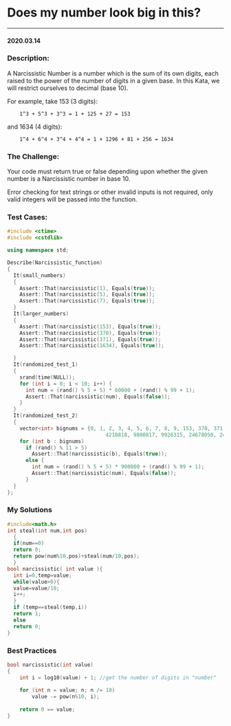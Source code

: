 # Does my number look big in this?
***
#### 2020.03.14

### Description:
A Narcissistic Number is a number which is the sum of its own digits, each raised to the power of the number
of digits in a given base. In this Kata, we will restrict ourselves to decimal (base 10).

For example, take 153 (3 digits):
```
    1^3 + 5^3 + 3^3 = 1 + 125 + 27 = 153
```
and 1634 (4 digits):
```
    1^4 + 6^4 + 3^4 + 4^4 = 1 + 1296 + 81 + 256 = 1634
```

### The Challenge:

Your code must return true or false depending upon whether the given number is a Narcissistic number in base 10.

Error checking for text strings or other invalid inputs is not required, only valid integers will be passed into the function.

### Test Cases:
```c++
#include <ctime>
#include <cstdlib>

using namespace std;

Describe(Narcissistic_function)
{
  It(small_numbers)
  {
    Assert::That(narcissistic(1), Equals(true));
    Assert::That(narcissistic(5), Equals(true));
    Assert::That(narcissistic(7), Equals(true));
  }
  It(larger_numbers)
  {
    Assert::That(narcissistic(153), Equals(true));
    Assert::That(narcissistic(370), Equals(true));
    Assert::That(narcissistic(371), Equals(true));
    Assert::That(narcissistic(1634), Equals(true));

  }
  It(randomized_test_1)
  {
    srand(time(NULL));
    for (int i = 0; i < 10; i++) {
      int num = (rand() % 5 + 5) * 60000 + (rand() % 99 + 1);
      Assert::That(narcissistic(num), Equals(false));
    }
  }
  It(randomized_test_2)
  {
    vector<int> bignums = {0, 1, 2, 3, 4, 5, 6, 7, 8, 9, 153, 370, 371, 407, 1634, 8208, 9474, 54748, 92727, 93084, 548834, 1741725,
                                4210818, 9800817, 9926315, 24678050, 24678051 };
    for (int b : bignums)
      if (rand() % 11 > 5)
        Assert::That(narcissistic(b), Equals(true));
      else {
        int num = (rand() % 5 + 5) * 900000 + (rand() % 99 + 1);
        Assert::That(narcissistic(num), Equals(false));
      }
  }
};
```

### My Solutions
```c++
#include<math.h>
int steal(int num,int pos)
  {
  if(num==0)
  return 0;
  return pow(num%10,pos)+steal(num/10,pos);
  }
bool narcissistic( int value ){
  int i=0,temp=value;
  while(value>0){
  value=value/10;
  i++;
  }
  if (temp==steal(temp,i))
  return 1;
  else
  return 0;
}
```

### Best Practices
```c++
bool narcissistic(int value)
{
    int i = log10(value) + 1; //get the number of digits in "number"
  
    for (int n = value; n; n /= 10)
        value -= pow(n%10, i);
  
    return 0 == value;
}
